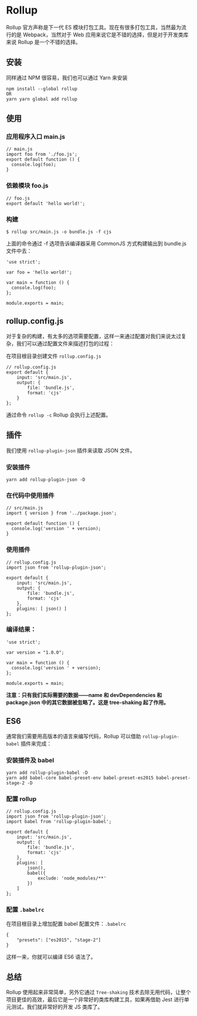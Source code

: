 # Rollup
Rollup 官方声称是下一代 ES 模块打包工具。现在有很多打包工具，当然最为流行的是 Webpack，当然对于 Web 应用来说它是不错的选择，但是对于开发类库来说 Rollup 是一个不错的选择。

## 安装
同样通过 NPM 很容易，我们也可以通过 Yarn 来安装

```
npm install --global rollup
OR
yarn yarn global add rollup
```

## 使用

### 应用程序入口 main.js

```
// main.js
import foo from './foo.js';
export default function () {
  console.log(foo);
}
```

### 依赖模块 foo.js

```
// foo.js
export default 'hello world!';
```

### 构建

```
$ rollup src/main.js -o bundle.js -f cjs
```

上面的命令通过 -f 选项告诉编译器采用 CommonJS 方式构建输出到 bundle.js 文件中去：

```
'use strict';

var foo = 'hello world!';

var main = function () {
  console.log(foo);
};

module.exports = main;
```

## rollup.config.js
对于复杂的构建，有太多的选项需要配置，这样一来通过配置对我们来说太过复杂，我们可以通过配置文件来描述打包的过程：

在项目根目录创建文件 `rollup.config.js`

```
// rollup.config.js
export default {
    input: 'src/main.js',
    output: {
        file: 'bundle.js',
        format: 'cjs'
    }
};
```

通过命令 `rollup -c` Rollup 会执行上述配置。

## 插件
我们使用 `rollup-plugin-json` 插件来读取 JSON 文件。

### 安装插件

```
yarn add rollup-plugin-json -D
```

### 在代码中使用插件

```
// src/main.js
import { version } from '../package.json';

export default function () {
  console.log('version ' + version);
}
```

### 使用插件

```
// rollup.config.js
import json from 'rollup-plugin-json';

export default {
    input: 'src/main.js',
    output: {
        file: 'bundle.js',
        format: 'cjs'
    },
    plugins: [ json() ]
};
```

### 编译结果：

```
'use strict';

var version = "1.0.0";

var main = function () {
  console.log('version ' + version);
};

module.exports = main;
```

**注意：只有我们实际需要的数据——name 和 devDependencies 和 package.json 中的其它数据被忽略了。这是 tree-shaking 起了作用。**

## ES6
通常我们需要用高版本的语言来编写代码，Rollup 可以借助 `rollup-plugin-babel` 插件来完成：

### 安装插件及 babel

```
yarn add rollup-plugin-babel -D
yarn add babel-core babel-preset-env babel-preset-es2015 babel-preset-stage-2 -D
```

### 配置 rollup

```
// rollup.config.js
import json from 'rollup-plugin-json';
import babel from 'rollup-plugin-babel';

export default {
    input: 'src/main.js',
    output: {
        file: 'bundle.js',
        format: 'cjs'
    },
    plugins: [ 
        json(),
        babel({
            exclude: 'node_modules/**' 
        }) 
    ]
};
```

### 配置 `.babelrc`
在项目根目录上增加配置 babel 配置文件：`.babelrc`

```
{
    "presets": ["es2015", "stage-2"]
}
```

这样一来，你就可以编译 ES6 语法了。

## 总结
Rollup 使用起来非常简单，另外它通过 `Tree-shaking` 技术去除无用代码，让整个项目更佳的高效，最后它是一个非常好的类库构建工具，如果再借助 Jest 进行单元测试，我们就非常好的开发 JS 类库了。
